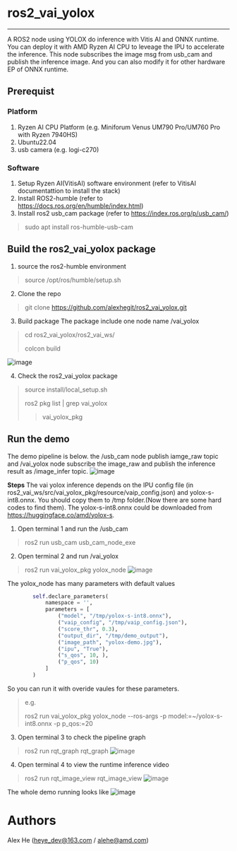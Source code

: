 # ros2_vai_yolox
------------------
A ROS2 node using YOLOX do inference with Vitis AI and ONNX runtime. You can deploy it with AMD Ryzen AI CPU to leveage the IPU to accelerate the inference.
This node subscribes the image msg from usb_cam and publish the inference image. And you can also modify it for other hardware EP of ONNX runtime.

## Prerequist

### Platform
1. Ryzen AI CPU Platform (e.g. Miniforum Venus UM790 Pro/UM760 Pro with Ryzen 7940HS)
2. Ubuntu22.04
3. usb camera (e.g. logi-c270)

### Software
1. Setup Ryzen AI(VitisAI) software environment (refer to VitisAI documentattion to install the stack)
2. Install ROS2-humble (refer to https://docs.ros.org/en/humble/index.html)
3. Install ros2 usb_cam package (refer to https://index.ros.org/p/usb_cam/)
> sudo apt install ros-humble-usb-cam

## Build the ros2_vai_yolox package
1. source the ros2-humble environment
> source /opt/ros/humble/setup.sh
2. Clone the repo
> git clone https://github.com/alexhegit/ros2_vai_yolox.git

3. Build package
The package include one node name /vai_yolox
> cd ros2_vai_yolox/ros2_vai_ws/
> 
> colcon build

![image](https://github.com/alexhegit/ros2_vai_yolox/assets/31022192/5bdc80b2-3584-4534-a699-3e5dd43c13a0)


4. Check the ros2_vai_yolox package
> source install/local_setup.sh
> 
> ros2 pkg list | grep vai_yolox
>> vai_yolox_pkg

## Run the demo
The demo pipeline is below. the /usb_cam node publish iamge_raw topic and /vai_yolox node subscribe the image_raw and publish the inference result as /image_infer topic.
![image](https://github.com/alexhegit/ros2_vai_yolox/assets/31022192/40316bb8-b103-477a-a7fc-3ecd27975b64)

**Steps**
The vai yolox inference depends on the IPU config file (in ros2_vai_ws/src/vai_yolox_pkg/resource/vaip_config.json) and yolox-s-int8.onnx. You should copy them to /tmp folder.(Now there are some hard codes to find them). The yolox-s-int8.onnx could be downloaded from https://huggingface.co/amd/yolox-s.

1. Open terminal 1 and run the /usb_cam
> ros2 run usb_cam usb_cam_node_exe

2. Open terminal 2 and run /vai_yolox
> ros2 run vai_yolox_pkg yolox_node
![image](https://github.com/alexhegit/ros2_vai_yolox/assets/31022192/a8c352c2-81f2-4475-9938-fd2ebe980f6d)

The yolox_node has many parameters with default values
```python
        self.declare_parameters(
            namespace = '',
            parameters = [
                ("model", "/tmp/yolox-s-int8.onnx"),
                ("vaip_config", "/tmp/vaip_config.json"),
                ("score_thr", 0.3),
                ("output_dir", "/tmp/demo_output"),
                ("image_path", "yolox-demo.jpg"),
                ("ipu", "True"),
                ("s_qos", 10, ),
                ("p_qos", 10)
            ]
        )
```
So you can run it with overide vaules for these parameters.
> e.g.
> 
> ros2 run vai_yolox_pkg yolox_node --ros-args -p model:=~/yolox-s-int8.onnx -p p_qos:=20

3. Open terminal 3 to check the pipeline graph
> ros2 run rqt_graph rqt_graph
![image](https://github.com/alexhegit/ros2_vai_yolox/assets/31022192/d83af4b6-0e97-4b73-ab3e-4d3f63c3da82)


4. Open terminal 4 to view the runtime inference video
> ros2 run rqt_image_view rqt_image_view
![image](https://github.com/alexhegit/ros2_vai_yolox/assets/31022192/f95bcd2e-6ed7-40c8-80bd-98d265d04bca)


The whole demo running looks like
![image](https://github.com/alexhegit/ros2_vai_yolox/assets/31022192/d573c870-3558-4f50-b5c7-b7e9cbb80313)


# Authors
Alex He (heye_dev@163.com / alehe@amd.com)
